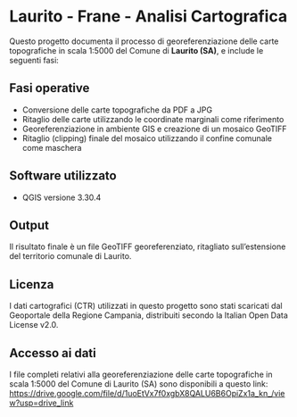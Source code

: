 # Laurito - Frane - Analisi Cartografica

Questo progetto documenta il processo di georeferenziazione delle carte topografiche in scala 1:5000 del Comune di **Laurito (SA)**, e include le seguenti fasi:

## Fasi operative

- Conversione delle carte topografiche da PDF a JPG
- Ritaglio delle carte utilizzando le coordinate marginali come riferimento
- Georeferenziazione in ambiente GIS e creazione di un mosaico GeoTIFF
- Ritaglio (clipping) finale del mosaico utilizzando il confine comunale come maschera

## Software utilizzato

- QGIS versione 3.30.4

## Output

Il risultato finale è un file GeoTIFF georeferenziato, ritagliato sull’estensione del territorio comunale di Laurito.

## Licenza

I dati cartografici (CTR) utilizzati in questo progetto sono stati scaricati dal Geoportale della Regione Campania, distribuiti secondo la Italian Open Data License v2.0.

## Accesso ai dati

I file completi relativi alla georeferenziazione delle carte topografiche in scala 1:5000 del Comune di Laurito (SA) sono disponibili a questo link: https://drive.google.com/file/d/1uoEtVx7f0xgbX8QALU6B6OpiZx1a_kn_/view?usp=drive_link
